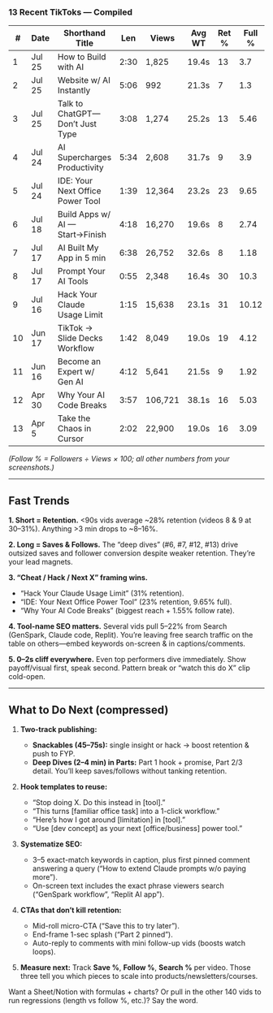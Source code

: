 ### 13 Recent TikToks — Compiled

| #  | Date   | Shorthand Title                  | Len  | Views   | Avg WT | Ret % | Full % | Likes | Cmts | Shares | Saves | Follows | Follow % |
| -- | ------ | -------------------------------- | ---- | ------- | ------ | ----- | ------ | ----- | ---- | ------ | ----- | ------- | -------- |
| 1  | Jul 25 | How to Build with AI             | 2:30 | 1,825   | 19.4s  | 13    | 3.7    | 137   | 9    | 11     | 72    | 15      | 0.82     |
| 2  | Jul 25 | Website w/ AI Instantly          | 5:06 | 992     | 21.3s  | 7     | 1.3    | 73    | 5    | 3      | 28    | 8       | 0.81     |
| 3  | Jul 25 | Talk to ChatGPT—Don’t Just Type  | 3:08 | 1,274   | 25.2s  | 13    | 5.46   | 75    | 10   | 3      | 29    | 5       | 0.39     |
| 4  | Jul 24 | AI Supercharges Productivity     | 5:34 | 2,608   | 31.7s  | 9     | 3.9    | 240   | 10   | 30     | 131   | 31      | 1.19     |
| 5  | Jul 24 | IDE: Your Next Office Power Tool | 1:39 | 12,364  | 23.2s  | 23    | 9.65   | 890   | 51   | 92     | 533   | 125     | 1.01     |
| 6  | Jul 18 | Build Apps w/ AI — Start→Finish  | 4:18 | 16,270  | 19.6s  | 8     | 2.74   | 667   | 22   | 123    | 529   | 122     | 0.75     |
| 7  | Jul 17 | AI Built My App in 5 min         | 6:38 | 26,752  | 32.6s  | 8     | 1.18   | 987   | 45   | 100    | 726   | 149     | 0.56     |
| 8  | Jul 17 | Prompt Your AI Tools             | 0:55 | 2,348   | 16.4s  | 30    | 10.3   | 114   | 20   | 5      | 44    | 9       | 0.38     |
| 9  | Jul 16 | Hack Your Claude Usage Limit     | 1:15 | 15,638  | 23.1s  | 31    | 10.12  | 442   | 84   | 22     | 193   | 57      | 0.36     |
| 10 | Jun 17 | TikTok → Slide Decks Workflow    | 1:42 | 8,049   | 19.0s  | 19    | 4.12   | 291   | 10   | 20     | 210   | 39      | 0.48     |
| 11 | Jun 16 | Become an Expert w/ Gen AI       | 4:12 | 5,641   | 21.5s  | 9     | 1.92   | 309   | 14   | 44     | 237   | 30      | 0.53     |
| 12 | Apr 30 | Why Your AI Code Breaks          | 3:57 | 106,721 | 38.1s  | 16    | 5.03   | 5,183 | 236  | 468    | 3,739 | 1,651   | **1.55** |
| 13 | Apr 5  | Take the Chaos in Cursor         | 2:02 | 22,900  | 19.0s  | 16    | 3.09   | 757   | 29   | 50     | 422   | 180     | 0.79     |

*(Follow % = Followers ÷ Views × 100; all other numbers from your screenshots.)*

---

## Fast Trends

**1. Short = Retention.**
<90s vids average \~28% retention (videos 8 & 9 at 30–31%). Anything >3 min drops to \~8–16%.

**2. Long = Saves & Follows.**
The “deep dives” (#6, #7, #12, #13) drive outsized saves and follower conversion despite weaker retention. They’re your lead magnets.

**3. “Cheat / Hack / Next X” framing wins.**

* “Hack Your Claude Usage Limit” (31% retention).
* “IDE: Your Next Office Power Tool” (23% retention, 9.65% full).
* “Why Your AI Code Breaks” (biggest reach + 1.55% follow rate).

**4. Tool-name SEO matters.**
Several vids pull 5–22% from Search (GenSpark, Claude code, Replit). You’re leaving free search traffic on the table on others—embed keywords on-screen & in captions/comments.

**5. 0–2s cliff everywhere.**
Even top performers dive immediately. Show payoff/visual first, speak second. Pattern break or “watch this do X” clip cold-open.

---

## What to Do Next (compressed)

1. **Two-track publishing:**

   * **Snackables (45–75s):** single insight or hack → boost retention & push to FYP.
   * **Deep Dives (2–4 min) in Parts:** Part 1 hook + promise, Part 2/3 detail. You’ll keep saves/follows without tanking retention.

2. **Hook templates to reuse:**

   * “Stop doing X. Do this instead in \[tool].”
   * “This turns \[familiar office task] into a 1-click workflow.”
   * “Here’s how I got around \[limitation] in \[tool].”
   * “Use \[dev concept] as your next \[office/business] power tool.”

3. **Systematize SEO:**

   * 3–5 exact-match keywords in caption, plus first pinned comment answering a query (“How to extend Claude prompts w/o paying more”).
   * On-screen text includes the exact phrase viewers search (“GenSpark workflow”, “Replit AI app”).

4. **CTAs that don’t kill retention:**

   * Mid-roll micro-CTA (“Save this to try later”).
   * End-frame 1-sec splash (“Part 2 pinned”).
   * Auto-reply to comments with mini follow-up vids (boosts watch loops).

5. **Measure next:**
   Track **Save %**, **Follow %**, **Search %** per video. Those three tell you which pieces to scale into products/newsletters/courses.

Want a Sheet/Notion with formulas + charts? Or pull in the other 140 vids to run regressions (length vs follow %, etc.)? Say the word.
